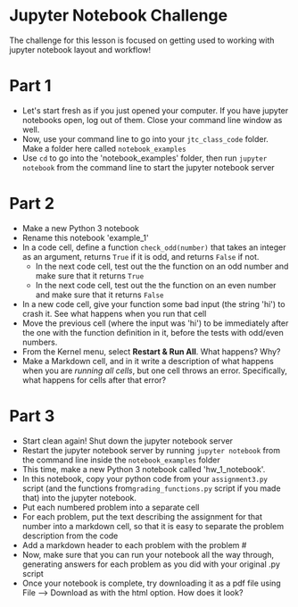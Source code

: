 # Jupyter Notebook Challenge

The challenge for this lesson is focused on getting used to working with jupyter notebook layout and workflow!

# Part 1
* Let's start fresh as if you just opened your computer. If you have jupyter notebooks open, log out of them. Close your command line window as well.
* Now, use your command line to go into your `jtc_class_code` folder. Make a folder here called `notebook_examples`
* Use `cd` to go into the 'notebook_examples' folder, then run `jupyter notebook` from the command line to start the jupyter notebook server


# Part 2
* Make a new Python 3 notebook
* Rename this notebook 'example_1'
* In a code cell, define a function `check_odd(number)` that takes an integer as an argument, returns `True` if it is odd, and returns `False` if not. 
    * In the next code cell, test out the the function on an odd number and make sure that it returns `True`
    * In the next code cell, test out the the function on an even number and make sure that it returns `False`
* In a new code cell, give your function some bad input (the string 'hi') to crash it. See what happens when you run that cell
* Move the previous cell (where the input was 'hi') to be immediately after the one with the function definition in it, before the tests with odd/even numbers. 
* From the Kernel menu, select **Restart & Run All**. What happens? Why?
* Make a Markdown cell, and in it write a description of what happens when you are *running all cells*, but one cell throws an error. Specifically, what happens for cells after that error?

# Part 3
* Start clean again! Shut down the jupyter notebook server
* Restart the jupyter notebook server by running `jupyter notebook` from the command line inside the `notebook_examples` folder
* This time, make a new Python 3 notebook called 'hw_1_notebook'.
* In this notebook, copy your python code from your `assignment3.py` script (and the functions from`grading_functions.py` script if you made that) into the jupyter notebook. 
 * Put each numbered problem into a separate cell
 * For each problem, put the text describing the assignment for that number into a markdown cell, so that it is easy to separate the problem description from the code
 * Add a markdown header to each problem with the problem #
* Now, make sure that you can run your notebook all the way through, generating answers for each problem as you did with your original .py script
* Once your notebook is complete, try downloading it as a pdf file using File --> Download as with the html option. How does it look? 


```python

```
